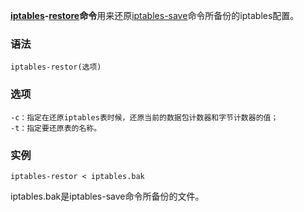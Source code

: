 **[iptables](https://philipding.github.io/linux-command/iptables "iptables命令")-[restore](https://philipding.github.io/linux-command/restore "restore命令")命令**用来还原[iptables-save](https://philipding.github.io/linux-command/iptables-save "iptables-save命令")命令所备份的iptables配置。

### 语法  

```
iptables-restor(选项)
```

### 选项  

```
-c：指定在还原iptables表时候，还原当前的数据包计数器和字节计数器的值；
-t：指定要还原表的名称。
```

### 实例  

```
iptables-restor < iptables.bak
```

iptables.bak是iptables-save命令所备份的文件。